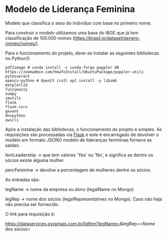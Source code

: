 # Modelo de Liderança Feminina

Modelo que classifica o sexo do indivíduo com base no primeiro nome.

Para construir o modelo utilizamos uma base do IBGE que já tem classificação de 100.000 nomes (https://brasil.io/dataset/genero-nomes/nomes/).

Para o funcionamento do projeto, deve-se instalar as seguintes bibliotecas no Python3:

```
pdf2image # conda install -c conda-forge poppler OR https://zoomadmin.com/HowToInstall/UbuntuPackage/poppler-utils
pytesseract 
opencv-python # OpenCV (cv2) apt install -y libsm6
matplotlib
fuzzywuzzy
numpy
imutils
flask
flask-cors
gevent
dnspython
awscli
```

Após a instalação das bibliotecas, o funcionamento do projeto é simples. As requisições são processadas via [Flask](https://github.com/pallets/flask) e este é encarregado de devolver o modelo em formato JSONO modelo de lideranças femininas fornece as saídas:

femLeadership -> que tem valores 'Yes' ou 'No', e significa se dentre os sócios existe alguma mulher.

percFeminine -> devolve a porcentagem de mulheres dentre os sócios.

As entradas são:

legName -> nome da empresa ou dono (legalName no Mongo)

legRep -> nome dos sócios (legalRepresentatives no Mongo). Caso não haja não precisa ser fornecido.

O link para requisição é:

https://dataservices.gyramais.com.br/lidfem?legName=<Nome da Empresa ou dono>&legRep=<Nome dos sócios>